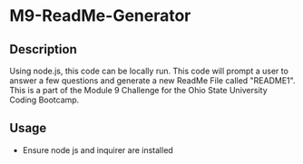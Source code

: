 # M9-ReadMe-Generator

## Description
Using node.js, this code can be locally run. This code will prompt a user to answer a few questions and generate a new ReadMe File called "README1". This is a part of the Module 9 Challenge for the Ohio State University Coding Bootcamp.

## Usage 
- Ensure node js and inquirer are installed
